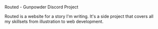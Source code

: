 Routed - Gunpowder Discord Project

Routed is a website for a story I'm writing. It's a side project that covers all my skillsets from illustration to web development.
